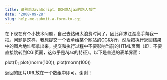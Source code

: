 ```yaml
---
title: 请熟悉JavaScript、DOM或Ajax的路人帮忙
date: '2008-09-28'
slug: help-me-submit-a-form-to-cgi
---
```


在下现在有个小技术问题，自己去钻研太浪费时间了，因此拜求江湖高手帮我一把。问题是这样，我想提交一个表单给某个网站的CGI执行，然后把执行返回结果中的图片地址都拿出来。提交和执行过程中不要影响当前的HTML页面（即：不要直接跳转到CGI页面，这似乎是Ajax的特征）。以下是普通的表单界面：

plot(1); plot(rnorm(100)); plot(rnorm(100))

返回的图片URL放在一个数组中即可。谢谢！
